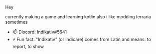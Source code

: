 
Hey

currently making a game
~~and learning kotlin~~
also i like modding terraria sometimes

- 📫 Discord: Indikativ#5641
- ⚡ Fun fact: "Indikativ" (or indicare) comes from Latin and means: to report, to show
